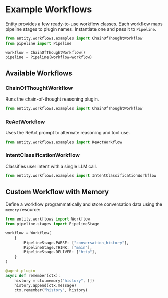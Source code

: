 # Example Workflows

Entity provides a few ready-to-use workflow classes. Each workflow maps pipeline
stages to plugin names. Instantiate one and pass it to `Pipeline`.

```python
from entity.workflows.examples import ChainOfThoughtWorkflow
from pipeline import Pipeline

workflow = ChainOfThoughtWorkflow()
pipeline = Pipeline(workflow=workflow)
```

## Available Workflows

### ChainOfThoughtWorkflow
Runs the chain-of-thought reasoning plugin.

```python
from entity.workflows.examples import ChainOfThoughtWorkflow
```

### ReActWorkflow
Uses the ReAct prompt to alternate reasoning and tool use.

```python
from entity.workflows.examples import ReActWorkflow
```

### IntentClassificationWorkflow
Classifies user intent with a single LLM call.

```python
from entity.workflows.examples import IntentClassificationWorkflow
```

## Custom Workflow with Memory

Define a workflow programmatically and store conversation data using the
`memory` resource:

```python
from entity.workflows import Workflow
from pipeline.stages import PipelineStage

workflow = Workflow(
    {
        PipelineStage.PARSE: ["conversation_history"],
        PipelineStage.THINK: ["main"],
        PipelineStage.DELIVER: ["http"],
    }
)

@agent.plugin
async def remember(ctx):
    history = ctx.memory("history", [])
    history.append(ctx.message)
    ctx.remember("history", history)
```

